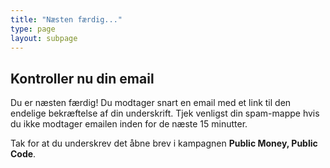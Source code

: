 ```yaml
---
title: "Næsten færdig..."
type: page
layout: subpage
---
```


## Kontroller nu din email

Du er næsten færdig! Du modtager snart en email med et link til den endelige bekræftelse af din underskrift. Tjek venligst din spam-mappe hvis du ikke modtager emailen inden for de næste 15 minutter.

Tak for at du underskrev det åbne brev i kampagnen **Public Money, Public Code**.
